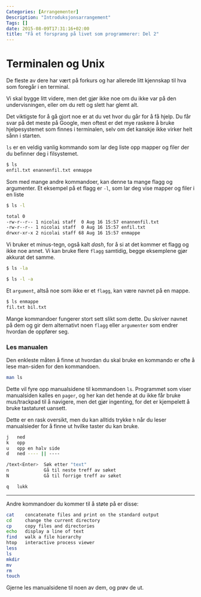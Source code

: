 ```yaml
---
Categories: [Arrangementer]
Description: "Introduksjonsarrangement"
Tags: []
date: 2015-08-09T17:31:16+02:00
title: "Få et forsprang på livet som programmerer: Del 2"
---
```


# Terminalen og Unix

De fleste av dere har vært på forkurs og har allerede litt kjennskap til hva som foregår i en terminal.

Vi skal bygge litt videre, men det gjør ikke noe om du ikke var på den undervisningen, eller om du rett og slett har glemt alt.

Det viktigste for å gå gjort noe er at du vet hvor du går for å få hjelp. Du får svar på det meste på Google, men oftest er det mye raskere å bruke hjelpesystemet som finnes i terminalen, selv om det kanskje ikke virker helt sånn i starten.


`ls` er en veldig vanlig kommando som lar deg liste opp mapper og filer der du befinner deg i filsystemet.
```sh
$ ls
enfil.txt enannenfil.txt enmappe
```

Som med mange andre kommandoer, kan denne ta mange flagg og argumenter. Et eksempel på et flagg er `-l`, som lar deg vise mapper og filer i en liste
```sh
$ ls -l

total 0
-rw-r--r-- 1 nicolai staff  0 Aug 16 15:57 enannenfil.txt
-rw-r--r-- 1 nicolai staff  0 Aug 16 15:57 enfil.txt
drwxr-xr-x 2 nicolai staff 68 Aug 16 15:57 enmappe
```

Vi bruker et minus-tegn, også kalt *dash*, for å si at det kommer et flagg og ikke noe annet.
Vi kan bruke flere `flagg` samtidig, begge eksemplene gjør akkurat det samme.
```sh
$ ls -la
```
```sh
$ ls -l -a
```

Et `argument`, altså noe som ikke er et `flagg`, kan være navnet på en mappe.
```sh
$ ls enmappe
fil.txt bil.txt
```

Mange kommandoer fungerer stort sett slikt som dette. Du skriver navnet på dem og gir dem alternativt noen `flagg` eller `argumenter` som endrer hvordan de oppfører seg.

### Les manualen

Den enkleste måten å finne ut hvordan du skal bruke en kommando er ofte å lese man-siden for den kommandoen. 

```sh
man ls
```


Dette vil fyre opp manualsidene til kommandoen `ls`. 
Programmet som viser manualsiden kalles en `pager`, og her kan det hende at du ikke får bruke mus/trackpad til å navigere, men det gjør ingenting, for det er kjempelett å bruke tastaturet uansett.

Dette er en rask oversikt, men du kan alltids trykke `h` når du leser manualsieder for å finne ut hvilke taster du kan bruke.

```sh
j   ned
k   opp
u   opp en halv side
d   ned ---- || ----

/text<Enter>  Søk etter "text"
n             Gå til neste treff av søket
N             Gå til forrige treff av søket

q   lukk
```
------

Andre kommandoer du kommer til å støte på er disse:
```sh
cat    concatenate files and print on the standard output
cd     change the current directory
cp     copy files and directories
echo   display a line of text
find   walk a file hierarchy
htop   interactive process viewer
less
ls
mkdir
mv
rm
touch
```
Gjerne les manualsidene til noen av dem, og prøv de ut.
